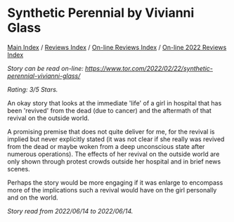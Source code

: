 # Synthetic Perennial by Vivianni Glass

[Main Index](../../../README.md) / [Reviews Index](../../README.md) / [On-line Reviews Index](../README.md) / [On-line 2022 Reviews Index](README.md)

*Story can be read on-line: <https://www.tor.com/2022/02/22/synthetic-perennial-vivianni-glass/>*

*Rating: 3/5 Stars.*

An okay story that looks at the immediate 'life' of a girl in hospital that has been 'revived' from the dead (due to cancer) and the aftermath of that revival on the outside world.

A promising premise that does not quite deliver for me, for the revival is implied but never explicitly stated (it was not clear if she really was revived from the dead or maybe woken from a deep unconscious state after numerous operations). The effects of her revival on the outside world are only shown through protest crowds outside her hospital and in brief news scenes.

Perhaps the story would be more engaging if it was enlarge to encompass more of the implications such a revival would have on the girl personally and on the world.

*Story read from 2022/06/14 to 2022/06/14.*
